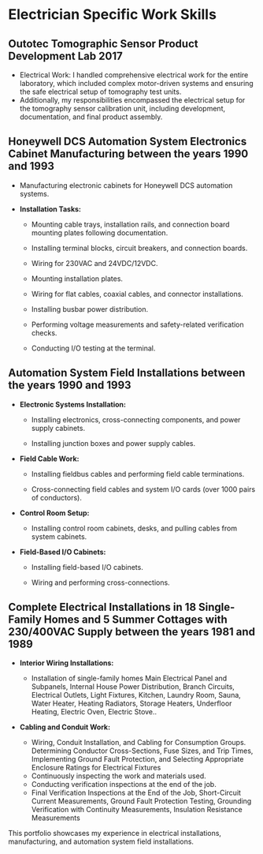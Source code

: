 # Electrician Specific Work Skills 

## Outotec Tomographic Sensor Product Development Lab 2017

- Electrical Work: I handled comprehensive electrical work for the entire laboratory, which included complex motor-driven systems and ensuring the safe electrical setup of tomography test units.
- Additionally, my responsibilities encompassed the electrical setup for the tomography sensor calibration unit, including development, documentation, and final product assembly.

## Honeywell DCS Automation System Electronics Cabinet Manufacturing between the years 1990 and 1993

- Manufacturing electronic cabinets for Honeywell DCS automation systems.

- **Installation Tasks:**
  - Mounting cable trays, installation rails, and connection board mounting plates following documentation.

  - Installing terminal blocks, circuit breakers, and connection boards.

  - Wiring for 230VAC and 24VDC/12VDC.

  - Mounting installation plates.

  - Wiring for flat cables, coaxial cables, and connector installations.

  - Installing busbar power distribution.

  - Performing voltage measurements and safety-related verification checks.

  - Conducting I/O testing at the terminal.

## Automation System Field Installations between the years 1990 and 1993

- **Electronic Systems Installation:**
  - Installing electronics, cross-connecting components, and power supply cabinets.

  - Installing junction boxes and power supply cables.

- **Field Cable Work:**
  - Installing fieldbus cables and performing field cable terminations.

  - Cross-connecting field cables and system I/O cards (over 1000 pairs of conductors).

- **Control Room Setup:**
  - Installing control room cabinets, desks, and pulling cables from system cabinets.

- **Field-Based I/O Cabinets:**
  - Installing field-based I/O cabinets.

  - Wiring and performing cross-connections.

## Complete Electrical Installations in 18 Single-Family Homes and 5 Summer Cottages with 230/400VAC Supply between the years 1981 and 1989

- **Interior Wiring Installations:**
  - Installation of single-family homes Main Electrical Panel and Subpanels, Internal House Power Distribution, Branch Circuits, Electrical Outlets, Light Fixtures, Kitchen, Laundry Room, Sauna, Water Heater,      Heating Radiators, Storage Heaters, Underfloor Heating, Electric Oven, Electric Stove..

- **Cabling and Conduit Work:**
  - Wiring, Conduit Installation, and Cabling for Consumption Groups. Determining Conductor Cross-Sections, Fuse Sizes, and Trip Times, Implementing Ground Fault Protection, and Selecting Appropriate Enclosure     Ratings for Electrical Fixtures
  - Continuously inspecting the work and materials used.
  - Conducting verification inspections at the end of the job.
  - Final Verification Inspections at the End of the Job, Short-Circuit Current Measurements, Ground Fault Protection Testing, Grounding Verification with Continuity Measurements, Insulation Resistance             Measurements

This portfolio showcases my experience in electrical installations, manufacturing, and automation system field installations.
